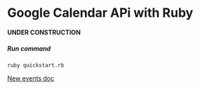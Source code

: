 # Google Calendar APi with Ruby

**UNDER CONSTRUCTION**

##### Run command
`ruby quickstart.rb`

[New events doc](https://developers.google.com/google-apps/calendar/v3/reference/events/insert#examples)